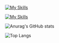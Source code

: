 [![My Skills](https://skillicons.dev/icons?i=cs,react,js,html,css)](https://skillicons.dev)

[![My Skills](https://skillicons.dev/icons?i=visualstudio,vscode,azure,androidstudio)](https://skillicons.dev)

![Anurag's GitHub stats](https://github-readme-stats.vercel.app/api?username=Hat-Skeleton&show_icons=true&theme=discord_old_blurple)

![Top Langs](https://github-readme-stats.vercel.app/api/top-langs/?username=Hat-Skeleton&show_icons=true&theme=discord_old_blurple)
